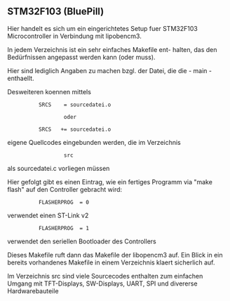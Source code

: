 STM32F103 (BluePill)
------------------------------------------------------------

Hier handelt es sich um ein eingerichtetes Setup fuer
STM32F103 Microcontroller in Verbindung mit lipobencm3.

In jedem Verzeichnis ist ein sehr einfaches Makefile ent-
halten, das den Bedürfnissen angepasst werden kann (oder
muss).

Hier sind lediglich Angaben zu machen bzgl. der Datei,
die die - main - enthaellt. 

Desweiteren koennen mittels 

              SRCS    = sourcedatei.o

                      oder

              SRCS   += sourcedatei.o

eigene Quellcodes eingebunden werden, die im Verzeichnis

                      src
                      
als sourcedatei.c vorliegen müssen

Hier gefolgt gibt es einen Eintrag, wie ein fertiges 
Programm via "make flash" auf den Controller gebracht
wird:

              FLASHERPROG  = 0

verwendet einen ST-Link v2

              FLASHERPROG  = 1

verwendet den seriellen Bootloader des Controllers

Dieses Makefile ruft dann das Makefile der libopencm3 auf.
Ein Blick in ein bereits vorhandenes Makefile in einem
Verzeichnis klaert sicherlich auf.

Im Verzeichnis src sind viele Sourcecodes enthalten zum
einfachen Umgang mit TFT-Displays, SW-Displays, UART,
SPI und divererse Hardwarebauteile
